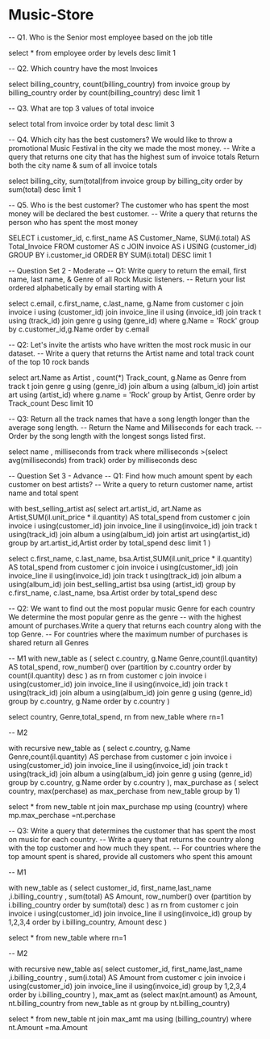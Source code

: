# Music-Store
-- Q1. Who is the Senior most employee based on the job title

select * from employee
order by  levels desc
limit 1

-- Q2. Which country have the most Invoices

select billing_country, count(billing_country) from invoice
group by billing_country
order by count(billing_country) desc
limit 1

-- Q3. What are top 3 values of total invoice

select total from invoice
order by total desc
limit 3


-- Q4. Which city has the best customers? We would like to throw a promotional Music Festival in the city we made the most money.
-- Write a query that returns one city that has the highest sum of invoice totals Return both the city name & sum of all invoice totals

select billing_city, sum(total)from invoice
group by billing_city
order by sum(total) desc
limit 1


-- Q5. Who is the best customer? The customer who has spent the most money will be declared the best customer. 
-- Write a query that returns the person who has spent the most money



SELECT 
    i.customer_id, c.first_name AS Customer_Name, 
    SUM(i.total) AS Total_Invoice
FROM customer AS c 
JOIN invoice AS i
USING (customer_id)
GROUP BY  i.customer_id
ORDER BY  SUM(i.total) DESC
limit 1


-- Question Set 2 - Moderate
-- Q1: Write query to return the email, first name, last name, & Genre of all Rock Music listeners. 
-- Return your list ordered alphabetically by email starting with A

select c.email, c.first_name, c.last_name, g.Name
from customer c
join invoice i using (customer_id)
join invoice_line il using (invoice_id)
join track t using (track_id)
join genre g using (genre_id)
where g.Name = 'Rock'
group by c.customer_id,g.Name
order by c.email

-- Q2: Let's invite the artists who have written the most rock music in our dataset.
-- Write a query that returns the Artist name and total track count of the top 10 rock bands


select art.Name as Artist , count(*) Track_count, g.Name as Genre
from track t
join genre g using (genre_id)
join album a using (album_id)
join artist art using (artist_id)
where g.name = 'Rock'
group by Artist, Genre
order by Track_count Desc
limit 10


-- Q3: Return all the track names that have a song length longer than the average song length. 
-- Return the Name and Milliseconds for each track.
-- Order by the song length with the longest songs listed first.


select name , milliseconds 
from track 
where milliseconds >(select avg(milliseconds) from track)
order by milliseconds  desc


-- Question Set 3 - Advance 
-- Q1: Find how much amount spent by each customer on best artists? 
-- Write a query to return customer name, artist name and total spent

with best_selling_artist as(
select art.artist_id, art.Name as Artist,SUM(il.unit_price * il.quantity) AS total_spend
from customer c 
join invoice i using(customer_id)
join invoice_line il using(invoice_id)
join track t using(track_id)
join album a using(album_id)
join artist art using(artist_id)
group by art.artist_id,Artist
order by total_spend desc
limit 1
)

select c.first_name, c.last_name, bsa.Artist,SUM(il.unit_price * il.quantity) AS total_spend
from customer c 
join invoice i using(customer_id)
join invoice_line il using(invoice_id)
join track t using(track_id)
join album a using(album_id)
join best_selling_artist bsa using (artist_id)
group by c.first_name, c.last_name, bsa.Artist
order by total_spend desc


-- Q2: We want to find out the most popular music Genre for each country We determine the most popular genre as the genre 
-- with the highest amount of purchases.Write a query that returns each country along with the top Genre. 
-- For countries where the maximum number of purchases is shared return all Genres

-- M1
with new_table as (
select c.country, g.Name Genre,count(il.quantity) AS total_spend,
row_number() over (partition by c.country order by count(il.quantity) desc ) as rn
from customer c 
join invoice i using(customer_id)
join invoice_line il using(invoice_id)
join track t using(track_id)
join album a using(album_id)
join genre g using (genre_id)
group by c.country, g.Name
order by c.country
)

select country, Genre,total_spend, rn
from new_table 
where rn=1

-- M2

with recursive new_table as (
select c.country, g.Name Genre,count(il.quantity) AS perchase
from customer c 
join invoice i using(customer_id)
join invoice_line il using(invoice_id)
join track t using(track_id)
join album a using(album_id)
join genre g using (genre_id)
group by c.country, g.Name
order by c.country
),
max_purchase as ( select country, max(perchase) as max_perchase from new_table group by 1)

select * from new_table nt
join max_purchase mp using (country)
where mp.max_perchase =nt.perchase


-- Q3: Write a query that determines the customer that has spent the most on music for each country. 
-- Write a query that returns the country along with the top customer and how much they spent. 
-- For countries where the top amount spent is shared, provide all customers who spent this amount

-- M1

with new_table as (
select customer_id, first_name,last_name ,i.billing_country ,
sum(total) AS Amount,
row_number() over (partition by  i.billing_country order by sum(total) desc ) as rn
from customer c 
join invoice i using(customer_id)
join invoice_line il using(invoice_id)
group by 1,2,3,4
order by i.billing_country, Amount desc
)

select * from new_table 
where rn=1



-- M2

with recursive new_table as(
select customer_id, first_name,last_name ,i.billing_country ,
sum(i.total) AS Amount
from customer c 
join invoice i using(customer_id)
join invoice_line il using(invoice_id)
group by 1,2,3,4
order by i.billing_country
),
max_amt as (select max(nt.amount) as Amount, nt.billing_country from new_table as nt
		   group by nt.billing_country)
		 
select * from new_table nt
join max_amt  ma using (billing_country)
where nt.Amount =ma.Amount









